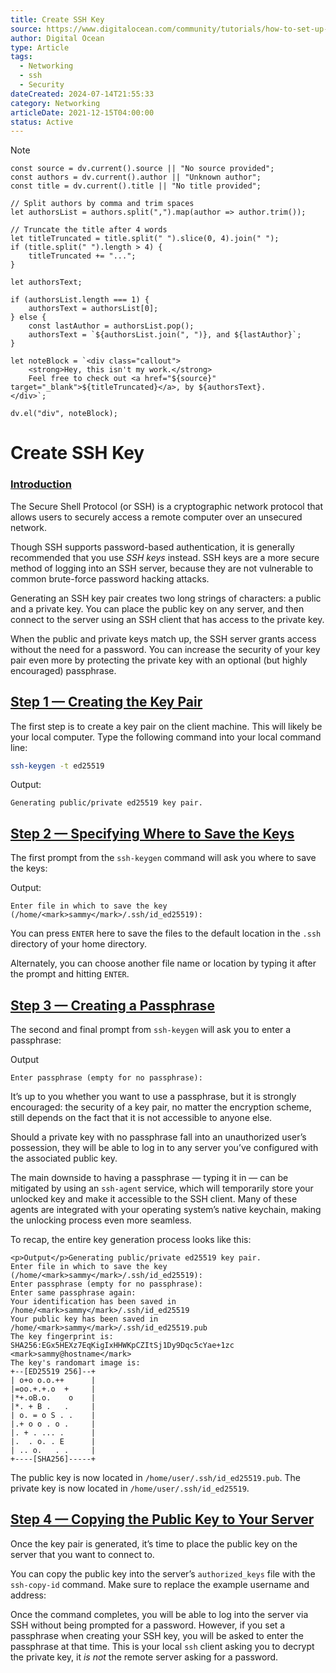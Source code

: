 ```yaml
---
title: Create SSH Key
source: https://www.digitalocean.com/community/tutorials/how-to-set-up-ssh-keys-2
author: Digital Ocean
type: Article
tags:
  - Networking
  - ssh
  - Security
dateCreated: 2024-07-14T21:55:33
category: Networking
articleDate: 2021-12-15T04:00:00
status: Active
---
```

> [!NOTE]
```dataviewjs
const source = dv.current().source || "No source provided";
const authors = dv.current().author || "Unknown author";
const title = dv.current().title || "No title provided";

// Split authors by comma and trim spaces
let authorsList = authors.split(",").map(author => author.trim());

// Truncate the title after 4 words
let titleTruncated = title.split(" ").slice(0, 4).join(" ");
if (title.split(" ").length > 4) {
    titleTruncated += "...";
}

let authorsText;

if (authorsList.length === 1) {
    authorsText = authorsList[0];
} else {
    const lastAuthor = authorsList.pop();
    authorsText = `${authorsList.join(", ")}, and ${lastAuthor}`;
}

let noteBlock = `<div class="callout">
    <strong>Hey, this isn't my work.</strong>
    Feel free to check out <a href="${source}" target="_blank">${titleTruncated}</a>, by ${authorsText}.
</div>`;

dv.el("div", noteBlock);

```
# Create SSH Key

### [Introduction](https://www.digitalocean.com/community/tutorials/how-to-set-up-ssh-keys-2#introduction)

The Secure Shell Protocol (or SSH) is a cryptographic network protocol that allows users to securely access a remote computer over an unsecured network.

Though SSH supports password-based authentication, it is generally recommended that you use _SSH keys_ instead. SSH keys are a more secure method of logging into an SSH server, because they are not vulnerable to common brute-force password hacking attacks.

Generating an SSH key pair creates two long strings of characters: a public and a private key. You can place the public key on any server, and then connect to the server using an SSH client that has access to the private key.

When the public and private keys match up, the SSH server grants access without the need for a password. You can increase the security of your key pair even more by protecting the private key with an optional (but highly encouraged) passphrase.

## [Step 1 — Creating the Key Pair](https://www.digitalocean.com/community/tutorials/how-to-set-up-ssh-keys-2#step-1-creating-the-key-pair)

The first step is to create a key pair on the client machine. This will likely be your local computer. Type the following command into your local command line:
```bash
ssh-keygen -t ed25519
```
Output:
``` 
Generating public/private ed25519 key pair.
```

## [Step 2 — Specifying Where to Save the Keys](https://www.digitalocean.com/community/tutorials/how-to-set-up-ssh-keys-2#step-2-specifying-where-to-save-the-keys)

The first prompt from the `ssh-keygen` command will ask you where to save the keys:

Output:
```
Enter file in which to save the key (/home/<mark>sammy</mark>/.ssh/id_ed25519):
```

You can press `ENTER` here to save the files to the default location in the `.ssh` directory of your home directory.

Alternately, you can choose another file name or location by typing it after the prompt and hitting `ENTER`.

## [Step 3 — Creating a Passphrase](https://www.digitalocean.com/community/tutorials/how-to-set-up-ssh-keys-2#step-3-creating-a-passphrase)

The second and final prompt from `ssh-keygen` will ask you to enter a passphrase:

Output
```
Enter passphrase (empty for no passphrase):
```

It’s up to you whether you want to use a passphrase, but it is strongly encouraged: the security of a key pair, no matter the encryption scheme, still depends on the fact that it is not accessible to anyone else.

Should a private key with no passphrase fall into an unauthorized user’s possession, they will be able to log in to any server you’ve configured with the associated public key.

The main downside to having a passphrase — typing it in — can be mitigated by using an `ssh-agent` service, which will temporarily store your unlocked key and make it accessible to the SSH client. Many of these agents are integrated with your operating system’s native keychain, making the unlocking process even more seamless.

To recap, the entire key generation process looks like this:

```
<p>Output</p>Generating public/private ed25519 key pair.
Enter file in which to save the key (/home/<mark>sammy</mark>/.ssh/id_ed25519):
Enter passphrase (empty for no passphrase):
Enter same passphrase again:
Your identification has been saved in /home/<mark>sammy</mark>/.ssh/id_ed25519
Your public key has been saved in /home/<mark>sammy</mark>/.ssh/id_ed25519.pub
The key fingerprint is:
SHA256:EGx5HEXz7EqKigIxHHWKpCZItSj1Dy9Dqc5cYae+1zc <mark>sammy@hostname</mark>
The key's randomart image is:
+--[ED25519 256]--+
| o+o o.o.++      |
|=oo.+.+.o  +     |
|*+.oB.o.    o    |
|*. + B .   .     |
| o. = o S . .    |
|.+ o o . o .     |
|. + . ... .      |
|.  . o. . E      |
| .. o.   . .     |
+----[SHA256]-----+
```

The public key is now located in `/home/user/.ssh/id_ed25519.pub`. The private key is now located in `/home/user/.ssh/id_ed25519`.

## [Step 4 — Copying the Public Key to Your Server](https://www.digitalocean.com/community/tutorials/how-to-set-up-ssh-keys-2#step-4-copying-the-public-key-to-your-server)

Once the key pair is generated, it’s time to place the public key on the server that you want to connect to.

You can copy the public key into the server’s `authorized_keys` file with the `ssh-copy-id` command. Make sure to replace the example username and address:

Once the command completes, you will be able to log into the server via SSH without being prompted for a password. However, if you set a passphrase when creating your SSH key, you will be asked to enter the passphrase at that time. This is your local `ssh` client asking you to decrypt the private key, it _is not_ the remote server asking for a password.

